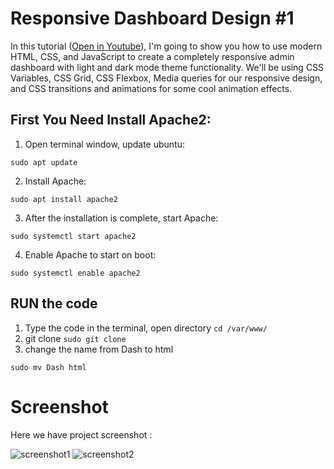 # Responsive Dashboard Design #1
In this tutorial ([Open in Youtube]()),  I'm going to show you how to use modern HTML, CSS, and JavaScript to create a completely responsive admin dashboard with light and dark mode theme functionality. We'll be using CSS Variables, CSS Grid, CSS Flexbox, Media queries for our responsive design, and CSS  transitions and animations for some cool animation effects.

## First You Need Install Apache2:
1. Open terminal window, update ubuntu:
```
sudo apt update
```
2. Install Apache:
```
sudo apt install apache2
```  
3. After the installation is complete, start Apache:
```
sudo systemctl start apache2
``` 
4. Enable Apache to start on boot:
```
sudo systemctl enable apache2
``` 
## RUN the code 
1. Type the code in the terminal, open directory ```cd /var/www/```
2. git clone
```sudo git clone ```
4. change the name from Dash to html
```
sudo mv Dash html 
```
 


# Screenshot
Here we have project screenshot :

![screenshot1](screenshot1.png)
![screenshot2](screenshot2.png)
